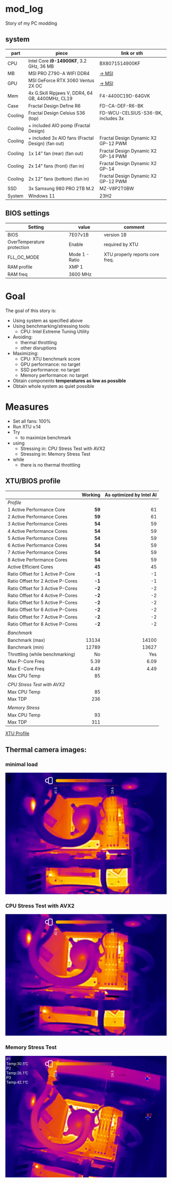 # mod_log

Story of my PC modding

## system

| part    | piece                                             | link or sth                                                                         |
|---------|---------------------------------------------------|-------------------------------------------------------------------------------------|
| CPU     | Intel Core **i9-14900KF**, 3.2 GHz, 36 MB         | BX8071514900KF                                                                      |
| MB      | MSI PRO Z790-A WIFI DDR4                          | [-> MSI](https://www.msi.com/Motherboard/PRO-Z790-A-WIFI-DDR4)                      |
| GPU     | MSI GeForce RTX 3060 Ventus 2X OC                 | [-> MSI](https://www.msi.com/Graphics-Card/GeForce-RTX-3060-VENTUS-2X-12G/Overview) |
| Mem     | 4x G.Skill Ripjaws V, DDR4, 64 GB, 4400MHz, CL19  | F4-4400C19D-64GVK                                                                   |
| Case    | Fractal Design Define R6                          | FD-CA-DEF-R6-BK                                                                     |
| Cooling | Fractal Design Celsius S36 (top)                  | FD-WCU-CELSIUS-S36-BK, includes 3x                                                  |
| Cooling | + included AIO pomp (Fractal Design)              |                                                                                     |
| Cooling | + included 3x AIO fans (Fractal Design) (fan out) | Fractal Design Dynamic X2 GP-12 PWM                                                 |
| Cooling | 1x 14" fan (rear) (fan out)                       | Fractal Design Dynamic X2 GP-14 PWM                                                 |
| Cooling | 2x 14" fans (front) (fan in)                      | Fractal Design Dynamic X2 GP-14                                                     |
| Cooling | 2x 12" fans (bottom) (fan in)                     | Fractal Design Dynamic X2 GP-12 PWM                                                 |
| SSD     | 3x Samsung 980 PRO 2TB M.2                        | MZ-V8P2T0BW                                                                         |
| System  | Windows 11                                        | 23H2                                                                                |

## BIOS settings

| Setting                    | value          | comment                         |
|----------------------------|----------------|---------------------------------|
| BIOS                       | 7E07v1B        | version 1B                      |
| OverTemperature protection | Enable         | required by XTU                 |
| FLL_OC_MODE                | Mode 1 - Ratio | XTU properly reports core freq. |
| RAM profile                | XMP 1          |                                 |
| RAM freq                   | 3600 MHz       |                                 |

# Goal

The goal of this story is:

* Using system as specified above
* Using benchmarking/stressing tools:
    * CPU: Intel Extreme Tuning Utility
* Avoiding:
    * thermal throttling
    * other disruptions
* Maximizing:
    * CPU: XTU benchmark score
    * GPU performance: no target
    * SSD performance: no target
    * Memory performance: no target
* Obtain components **temperatures as low as possible**
* Obtain whole system as quiet possible

# Measures

* Set all fans: 100%
* Run XTU v.14
* Try
    * to maximize benchmark
* using
    * Stressing in: CPU Stress Test with AVX2
    * Stressing in: Memory Stress Test
* while
    * there is no thermal throttling

## XTU/BIOS profile

|                                   | Working | As optimized by Intel AI |
|-----------------------------------|--------:|-------------------------:|
| _Profile_                         |         |                          |
| 1 Active Performance Core         |  **59** |                       61 |
| 2 Active Performance Cores        |  **59** |                       61 |
| 3 Active Performance Cores        |  **54** |                       59 |
| 4 Active Performance Cores        |  **54** |                       59 |
| 5 Active Performance Cores        |  **54** |                       59 |
| 6 Active Performance Cores        |  **54** |                       59 |
| 7 Active Performance Cores        |  **54** |                       59 |
| 8 Active Performance Cores        |  **54** |                       59 |
| Active Efficient Cores            |  **45** |                       45 |
| Ratio Offset for 1 Active P-Core  |  **-1** |                       -1 |
| Ratio Offset for 2 Active P-Cores |  **-1** |                       -1 |
| Ratio Offset for 3 Active P-Cores |  **-2** |                       -2 |
| Ratio Offset for 4 Active P-Cores |  **-2** |                       -2 |
| Ratio Offset for 5 Active P-Cores |  **-2** |                       -2 |
| Ratio Offset for 6 Active P-Cores |  **-2** |                       -2 |
| Ratio Offset for 7 Active P-Cores |  **-2** |                       -2 |
| Ratio Offset for 8 Active P-Cores |  **-2** |                       -2 |
|                                   |         |                          |
| _Banchmark_                       |         |                          |
| Banchmark (max)                   |   13134 |                    14100 |
| Banchmark (min)                   |   12789 |                    13627 |
| Throttling (while benchmarking)   |      No |                      Yes |
| Max P-Core Freq                   |    5.39 |                     6.09 |
| Max E-Core Freq                   |    4.49 |                     4.49 |
| Max CPU Temp                      |      85 |                          |
|                                   |         |                          |
| _CPU Stress Test with AVX2_       |         |                          |
| Max CPU Temp                      |      85 |                          |
| Max TDP                           |     236 |                          |
|                                   |         |                          |
| _Memory Stress_                   |         |                          |
| Max CPU Temp                      |      93 |                          |
| Max TDP                           |     311 |                          |
                                           
[XTU Profile](resources/Working.xtu)

## Thermal camera images:

### minimal load

![minimal_load](images/minimal_load.jpg)

### CPU Stress Test with AVX2

![stress_CPU](images/stress_CPU.jpg)

### Memory Stress Test

![stress_memory](images/stress_memory.jpg)

